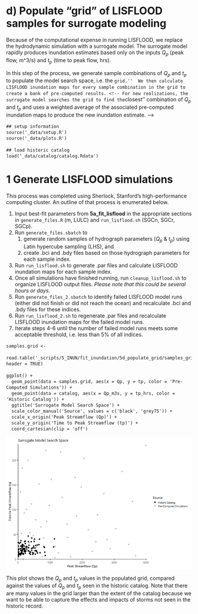 # d) Populate “grid” of LISFLOOD samples for surrogate modeling

Because of the computational expense in running LISFLOOD, we replace the
hydrodynamic simulation with a surrogate model. The surrogate model
rapidly produces inundation estimates based only on the inputs
*Q*<sub>*p*</sub> (peak flow, m^3/s) and *t*<sub>*p*</sub> (time to peak
flow, hrs).

In this step of the process, we generate sample combinations of
*Q*<sub>*p*</sub> and *t*<sub>*p*</sub> to populate the model search
space, i.e. the
`grid.''  We then calculate LISFLOOD inundation maps for every sample combination in the grid to create a bank of pre-computed results. <!-- For new realizations, the surrogate model searches the grid to find the`closest’’
combination of *Q*<sub>*p*</sub> and *t*<sub>*p*</sub> and uses a
weighted average of the associated pre-computed inundation maps to
produce the new inundation estimate. –&gt;

    ## setup information
    source('_data/setup.R')
    source('_data/plots.R')

    ## load historic catalog
    load('_data/catalog/catalog.Rdata')

# 1 Generate LISFLOOD simulations

This process was completed using Sherlock, Stanford’s high-performance
computing cluster. An outline of that process is enumerated below.

1.  Input best-fit parameters from **5a\_fit\_lisflood** in the
    appropriate sections in `generate_files.R` (m, LULC) and
    `run_lisflood.sh` (SGCn, SGCr, SGCp).
2.  Run `generate_files.sbatch` to
    1.  generate random samples of hydrograph parameters
        (*Q*<sub>*p*</sub> & *t*<sub>*p*</sub>) using Latin hypercube
        sampling (LHS), and
    2.  create .bci and .bdy files based on those hydrograph parameters
        for each sample index.
3.  Run `run_lisflood.sh` to generate .par files and calculate LISFLOOD
    inundation maps for each sample index.
4.  Once all simulations have finished running, run
    `cleanup_lisflood.sh` to organize LISFLOOD output files. *Please
    note that this could be several hours or days.*
5.  Run `generate_files_2.sbatch` to identify failed LISFLOOD model runs
    (either did not finish or did not reach the ocean) and recalculate
    .bci and .bdy files for these indices.
6.  Run `run_lisflood_2.sh` to regenerate .par files and recalculate
    LISFLOOD inundation maps for the failed model runs.
7.  Iterate steps 4-6 until the number of failed model runs meets some
    acceptable threshold, i.e. less than 5% of all indices.

<!-- -->

    samples.grid <- 
      read.table('_scripts/5_INUN/fit_inundation/5d_populate_grid/samples_grid.txt', header = TRUE)

    ggplot() + 
      geom_point(data = samples.grid, aes(x = Qp, y = tp, color = 'Pre-Computed Simulations')) + 
      geom_point(data = catalog, aes(x = Qp_m3s, y = tp_hrs, color = 'Historic Catalog')) + 
      ggtitle('Surrogate Model Search Space') + 
      scale_color_manual('Source', values = c('black', 'grey75')) + 
      scale_x_origin('Peak Streamflow (Qp)') + 
      scale_y_origin('Time to Peak Streamflow (tp)') + 
      coord_cartesian(clip = 'off')

<img src="readme_files/figure-markdown_strict/unnamed-chunk-2-1.png" style="display: block; margin: auto;" />

This plot shows the *Q*<sub>*p*</sub> and *t*<sub>*p*</sub> values in
the populated grid, compared against the values of *Q*<sub>*p*</sub> and
*t*<sub>*p*</sub> seen in the historic catalog. Note that there are many
values in the grid larger than the extent of the catalog because we want
to be able to capture the effects and impacts of storms not seen in the
historic record.
